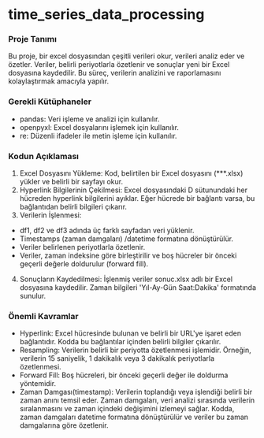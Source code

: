 # time_series_data_processing
### Proje Tanımı
Bu proje, bir excel dosyasından çeşitli verileri okur, verileri analiz eder ve özetler. Veriler, belirli periyotlarla özetlenir ve sonuçlar yeni bir Excel dosyasına kaydedilir. Bu süreç, verilerin analizini ve raporlamasını kolaylaştırmak amacıyla yapılır.

### Gerekli Kütüphaneler
- pandas: Veri işleme ve analizi için kullanılır.
- openpyxl: Excel dosyalarını işlemek için kullanılır.
- re: Düzenli ifadeler ile metin işleme için kullanılır.

### Kodun Açıklaması
1. Excel Dosyasını Yükleme: Kod, belirtilen bir Excel dosyasını (***.xlsx) yükler ve belirli bir sayfayı okur.
2. Hyperlink Bilgilerinin Çekilmesi: Excel dosyasındaki D sütunundaki her hücreden hyperlink bilgilerini ayıklar. Eğer hücrede bir bağlantı varsa, bu bağlantıdan belirli bilgileri çıkarır.
3. Verilerin İşlenmesi:
- df1, df2 ve df3 adında üç farklı sayfadan veri yüklenir.
- Timestamps (zaman damgaları) /datetime formatına dönüştürülür.
- Veriler belirlenen periyotlarla özetlenir.
- Veriler, zaman indeksine göre birleştirilir ve boş hücreler bir önceki geçerli değerle doldurulur (forward fill).
4. Sonuçların Kaydedilmesi: İşlenmiş veriler sonuc.xlsx adlı bir Excel dosyasına kaydedilir. Zaman bilgileri 'Yıl-Ay-Gün Saat:Dakika' formatında sunulur.

### Önemli Kavramlar
- Hyperlink: Excel hücresinde bulunan ve belirli bir URL'ye işaret eden bağlantıdır. Kodda bu bağlantılar içinden belirli bilgiler çıkarılır.
- Resampling: Verilerin belirli bir periyotta özetlenmesi işlemidir. Örneğin, verilerin 15 saniyelik, 1 dakikalık veya 3 dakikalık periyotlarla özetlenmesi.
- Forward Fill: Boş hücreleri, bir önceki geçerli değer ile doldurma yöntemidir.
- Zaman Damgası(timestamp): Verilerin toplandığı veya işlendiği belirli bir zaman anını temsil eder. Zaman damgaları, veri analizi sırasında verilerin sıralanmasını ve zaman içindeki değişimini izlemeyi sağlar. Kodda, zaman damgaları datetime formatına dönüştürülür ve veriler bu zaman damgalarına göre özetlenir.




